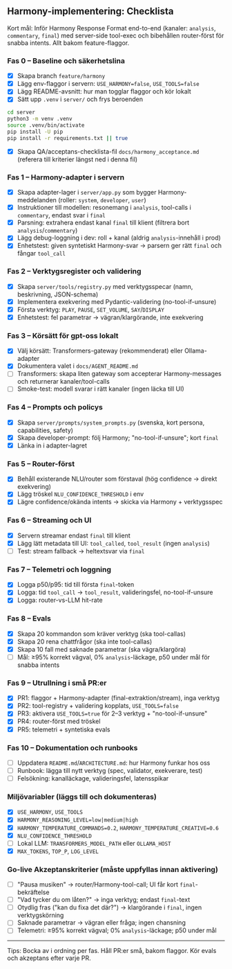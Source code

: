 ## Harmony-implementering: Checklista

Kort mål: Inför Harmony Response Format end-to-end (kanaler: `analysis`, `commentary`, `final`) med server-side tool-exec och bibehållen router-först för snabba intents. Allt bakom feature-flaggor.

### Fas 0 – Baseline och säkerhetslina
- [x] Skapa branch `feature/harmony`
- [x] Lägg env-flaggor i servern: `USE_HARMONY=false`, `USE_TOOLS=false`
- [x] Lägg README-avsnitt: hur man togglar flaggor och kör lokalt
- [x] Sätt upp `.venv` i `server/` och frys beroenden

```bash
cd server
python3 -m venv .venv
source .venv/bin/activate
pip install -U pip
pip install -r requirements.txt || true
```

- [x] Skapa QA/acceptans-checklista-fil `docs/harmony_acceptance.md` (referera till kriterier längst ned i denna fil)

### Fas 1 – Harmony-adapter i servern
- [x] Skapa adapter-lager i `server/app.py` som bygger Harmony-meddelanden (roller: `system`, `developer`, `user`)
- [x] Instruktioner till modellen: resonemang i `analysis`, tool-calls i `commentary`, endast svar i `final`
- [x] Parsning: extrahera endast kanal `final` till klient (filtrera bort `analysis`/`commentary`)
- [x] Lägg debug-loggning i dev: roll + kanal (aldrig `analysis`-innehåll i prod)
- [x] Enhetstest: given syntetiskt Harmony-svar → parsern ger rätt `final` och fångar `tool_call`

### Fas 2 – Verktygsregister och validering
- [x] Skapa `server/tools/registry.py` med verktygsspecar (namn, beskrivning, JSON-schema)
- [x] Implementera exekvering med Pydantic-validering (no-tool-if-unsure)
- [x] Första verktyg: `PLAY`, `PAUSE`, `SET_VOLUME`, `SAY`/`DISPLAY`
- [x] Enhetstest: fel parametrar → vägran/klargörande, inte exekvering

### Fas 3 – Körsätt för gpt-oss lokalt
- [x] Välj körsätt: Transformers-gateway (rekommenderat) eller Ollama-adapter
- [x] Dokumentera valet i `docs/AGENT_README.md`
- [ ] Transformers: skapa liten gateway som accepterar Harmony-messages och returnerar kanaler/tool-calls
- [ ] Smoke-test: modell svarar i rätt kanaler (ingen läcka till UI)

### Fas 4 – Prompts och policys
- [x] Skapa `server/prompts/system_prompts.py` (svenska, kort persona, capabilities, safety)
- [x] Skapa developer-prompt: följ Harmony; "no-tool-if-unsure"; kort `final`
- [x] Länka in i adapter-lagret

### Fas 5 – Router-först
- [x] Behåll existerande NLU/router som förstaval (hög confidence → direkt exekvering)
- [x] Lägg tröskel `NLU_CONFIDENCE_THRESHOLD` i env
- [x] Lägre confidence/okända intents → skicka via Harmony + verktygsspec

### Fas 6 – Streaming och UI
- [x] Servern streamar endast `final` till klient
- [x] Lägg lätt metadata till UI: `tool_called`, `tool_result` (ingen `analysis`)
- [ ] Test: stream fallback → heltextsvar via `final`

### Fas 7 – Telemetri och loggning
- [x] Logga p50/p95: tid till första `final`-token
- [x] Logga: tid `tool_call` → `tool_result`, valideringsfel, no-tool-if-unsure
- [x] Logga: router-vs-LLM hit-rate

### Fas 8 – Evals
- [x] Skapa 20 kommandon som kräver verktyg (ska tool-callas)
- [x] Skapa 20 rena chattfrågor (ska inte tool-callas)
- [x] Skapa 10 fall med saknade parametrar (ska vägra/klargöra)
- [ ] Mål: ≥95% korrekt vägval, 0% `analysis`-läckage, p50 under mål för snabba intents

### Fas 9 – Utrullning i små PR:er
- [x] PR1: flaggor + Harmony-adapter (final-extraktion/stream), inga verktyg
- [x] PR2: tool-registry + validering kopplats, `USE_TOOLS=false`
- [x] PR3: aktivera `USE_TOOLS=true` för 2–3 verktyg + "no-tool-if-unsure"
- [x] PR4: router-först med tröskel
- [x] PR5: telemetri + syntetiska evals

### Fas 10 – Dokumentation och runbooks
- [ ] Uppdatera `README.md`/`ARCHITECTURE.md`: hur Harmony funkar hos oss
- [ ] Runbook: lägga till nytt verktyg (spec, validator, exekverare, test)
- [ ] Felsökning: kanalläckage, valideringsfel, latensspikar

### Miljövariabler (läggs till och dokumenteras)
- [x] `USE_HARMONY`, `USE_TOOLS`
- [x] `HARMONY_REASONING_LEVEL=low|medium|high`
- [x] `HARMONY_TEMPERATURE_COMMANDS=0.2`, `HARMONY_TEMPERATURE_CREATIVE=0.6`
- [x] `NLU_CONFIDENCE_THRESHOLD`
- [ ] Lokal LLM: `TRANSFORMERS_MODEL_PATH` eller `OLLAMA_HOST`
- [x] `MAX_TOKENS`, `TOP_P`, `LOG_LEVEL`

### Go-live Akzeptanskriterier (måste uppfyllas innan aktivering)
- [ ] "Pausa musiken" → router/Harmony-tool-call; UI får kort `final`-bekräftelse
- [ ] "Vad tycker du om låten?" → inga verktyg; endast `final`-text
- [ ] Otydlig fras ("kan du fixa det där?") → klargörande i `final`, ingen verktygskörning
- [ ] Saknade parametrar → vägran eller fråga; ingen chansning
- [ ] Telemetri: ≥95% korrekt vägval; 0% `analysis`-läckage; p50 under mål

---

Tips: Bocka av i ordning per fas. Håll PR:er små, bakom flaggor. Kör evals och akzeptans efter varje PR.


